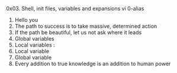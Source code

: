 0x03. Shell, init files, variables and expansions
vi 0-alias
1. Hello you
2. The path to success is to take massive, determined action
3. If the path be beautiful, let us not ask where it leads
4. Global variables
5. Local variables :
6. Local variable
7. Global variable
8. Every addition to true knowledge is an addition to human power
